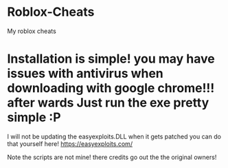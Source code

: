 # Roblox-Cheats
My roblox cheats

# Installation is simple! you may have issues with antivirus when downloading with google chrome!!! after wards Just run the exe pretty simple :P
I will not be updating the easyexploits.DLL when it gets patched you can do that yourself here! 
https://easyexploits.com/

Note the scripts are not mine! there credits go out the the original owners!
